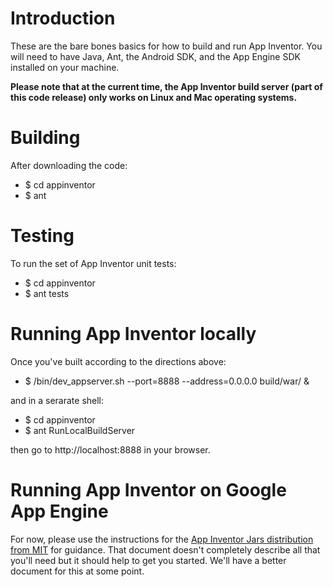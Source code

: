 # Introduction #

These are the bare bones basics for how to build and run App Inventor.  You will need to have Java, Ant, the Android SDK, and the App Engine SDK installed on your machine.

**Please note that at the current time, the App Inventor build server (part of this code release) only works on Linux and Mac operating systems.**


# Building #

After downloading the code:

  * $ cd appinventor
  * $ ant

# Testing #

To run the set of App Inventor unit tests:

  * $ cd appinventor
  * $ ant tests

# Running App Inventor locally #

Once you've built according to the directions above:

  * $ <PATH TO APP ENGINE SDK>/bin/dev\_appserver.sh --port=8888 --address=0.0.0.0 build/war/ &

and in a serarate shell:

  * $ cd appinventor
  * $ ant RunLocalBuildServer

then go to http://localhost:8888 in your browser.

# Running App Inventor on Google App Engine #

For now, please use the instructions for the [App Inventor Jars distribution from MIT](https://docs.google.com/a/google.com/document/d/124V0q-Jzs8n9LqAlFKnSWxGLei_KZAUQGJUZwlALVws/view) for guidance.  That document doesn't completely describe all that you'll need but it should help to get you started.  We'll have a better document for this at some point.